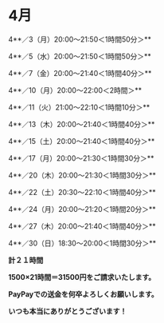 # 4月

4**／3（月）20:00〜21:50＜1時間50分＞**

4**／5（水）20:00〜21:50＜1時間50分＞**

4**／7（金）20:00〜21:40＜1時間40分＞**

4**／10（月）20:00〜22:00＜2時間＞**

4**／11（火）21:00〜22:10＜1時間10分＞**

4**／13（木）20:00〜21:40＜1時間40分＞**

4**／15（土）20:00〜21:40＜1時間40分＞**

4**／17（月）20:00〜21:30＜1時間30分＞**

4**／20（木）20:00〜21:30＜1時間30分＞**

4**／22（土）20:30〜22:10＜1時間40分＞**

4**／24（月）20:00〜21:20＜1時間20分＞**

4**／27（木）20:00〜21:40＜1時間40分＞**

4**／30（日）18:30〜20:00＜1時間30分＞**

**計２１時間**

**1500×21時間＝31500円をご請求いたします。**

**PayPayでの送金を何卒よろしくお願いします。**

**いつも本当にありがとうございます！**